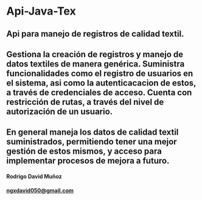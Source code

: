# Api-Java-Tex
Api para manejo de registros de calidad textil.
---
Gestiona la creación de registros y manejo de datos textiles de manera genérica.
Suministra funcionalidades como el registro de usuarios en el sistema, asi como 
la autenticacacion de estos, a través de credenciales de acceso.
Cuenta con restricción de rutas, a través del nivel de autorización de un usuario.
---
En general maneja los datos de calidad textil suministrados, permitiendo tener una mejor 
gestión de estos mismos, y acceso para implementar procesos de mejora a futuro.
--------
#### Rodrigo David Muñoz
#### ngxdavid050@gmail.com
